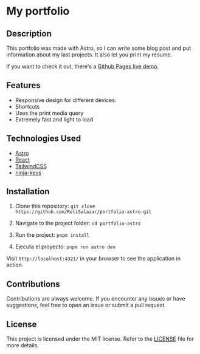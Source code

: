 # My portfolio

## Description

This portfolio was made with Astro, so I can write some blog post and put information about my last projects. It also let you print my resume.

If you want to check it out, there's a [Github Pages live demo](https://relisalazar.github.io/portfolio-astro/).

## Features

- Responsive design for different devices.
- Shortcuts
- Uses the print media query
- Extremely fast and light to load

## Technologies Used

- [Astro](https://astro.build/)
- [React](https://react.dev/)
- [TailwindCSS](https://tailwindcss.com/)
- [ninja-keys](https://ninja-keys-demo.vercel.app/)

## Installation

1. Clone this repository:
   `git clone https://github.com/ReliSalazar/portfolio-astro.git`

2. Navigate to the project folder:
   `cd portfolio-astro`

3. Run the project:
   `pnpm install`

4. Ejecuta el proyecto:
   `pnpm run astro dev`

Visit `http://localhost:4321/` in your browser to see the application in action.

## Contributions

Contributions are always welcome. If you encounter any issues or have suggestions, feel free to open an issue or submit a pull request.

## License

This project is licensed under the MIT license. Refer to the [LICENSE](LICENSE) file for more details.
